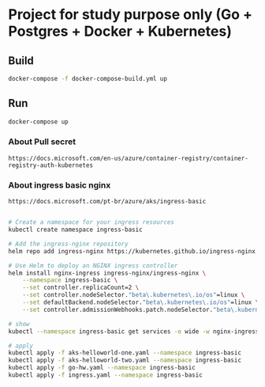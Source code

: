 # Project for study purpose only (Go + Postgres + Docker + Kubernetes)

## Build

``` sh
docker-compose -f docker-compose-build.yml up
```


## Run

``` sh
docker-compose up
```

### About Pull secret
    
    https://docs.microsoft.com/en-us/azure/container-registry/container-registry-auth-kubernetes

### About ingress basic nginx

    https://docs.microsoft.com/pt-br/azure/aks/ingress-basic


``` sh

# Create a namespace for your ingress resources
kubectl create namespace ingress-basic

# Add the ingress-nginx repository
helm repo add ingress-nginx https://kubernetes.github.io/ingress-nginx

# Use Helm to deploy an NGINX ingress controller
helm install nginx-ingress ingress-nginx/ingress-nginx \
    --namespace ingress-basic \
    --set controller.replicaCount=2 \
    --set controller.nodeSelector."beta\.kubernetes\.io/os"=linux \
    --set defaultBackend.nodeSelector."beta\.kubernetes\.io/os"=linux \
    --set controller.admissionWebhooks.patch.nodeSelector."beta\.kubernetes\.io/os"=linux

# show
kubectl --namespace ingress-basic get services -o wide -w nginx-ingress-ingress-nginx-controller

# apply
kubectl apply -f aks-helloworld-one.yaml --namespace ingress-basic
kubectl apply -f aks-helloworld-two.yaml --namespace ingress-basic
kubectl apply -f go-hw.yaml --namespace ingress-basic
kubectl apply -f ingress.yaml --namespace ingress-basic

```
